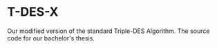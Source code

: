 # T-DES-X
Our modified version of the standard Triple-DES Algorithm. The source code for our bachelor's thesis.
